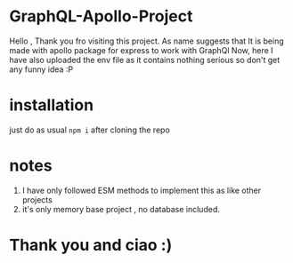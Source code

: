 # GraphQL-Apollo-Project

Hello , Thank you fro visiting this project.
As name suggests that It is being made with apollo package for express to work with GraphQl
Now, here I have also uploaded the env file as it contains nothing serious so don't get
any funny idea :P

# installation

just do as usual `npm i` after cloning the repo

# notes

1. I have only followed ESM methods to implement this as like other projects
2. it's only memory base project , no database included.

# Thank you and ciao :)
